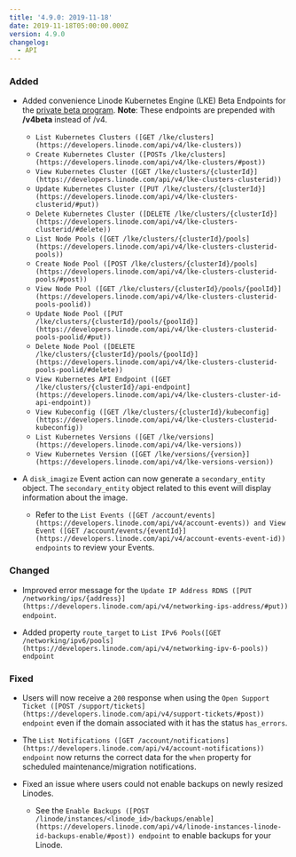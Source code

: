 ```yaml
---
title: '4.9.0: 2019-11-18'
date: 2019-11-18T05:00:00.000Z
version: 4.9.0
changelog:
  - API
---
```

### Added
- Added convenience Linode Kubernetes Engine (LKE) Beta Endpoints for the [private beta program](https://welcome.linode.com/lkebeta/). **Note**: These endpoints are prepended with **/v4beta** instead of /v4.
  - `List Kubernetes Clusters ([GET /lke/clusters](https://developers.linode.com/api/v4/lke-clusters))`
  - `Create Kubernetes Cluster ([POSTs /lke/clusters](https://developers.linode.com/api/v4/lke-clusters/#post))`
  - `View Kubernetes Cluster ([GET /lke/clusters/{clusterId}](https://developers.linode.com/api/v4/lke-clusters-clusterid))`
  - `Update Kubernetes Cluster ([PUT /lke/clusters/{clusterId}](https://developers.linode.com/api/v4/lke-clusters-clusterid/#put))`
  - `Delete Kubernetes Cluster ([DELETE /lke/clusters/{clusterId}](https://developers.linode.com/api/v4/lke-clusters-clusterid/#delete))`
  - `List Node Pools ([GET /lke/clusters/{clusterId}/pools](https://developers.linode.com/api/v4/lke-clusters-clusterid-pools))`
  - `Create Node Pool ([POST /lke/clusters/{clusterId}/pools](https://developers.linode.com/api/v4/lke-clusters-clusterid-pools/#post))`
  - `View Node Pool ([GET /lke/clusters/{clusterId}/pools/{poolId}](https://developers.linode.com/api/v4/lke-clusters-clusterid-pools-poolid))`
  - `Update Node Pool ([PUT /lke/clusters/{clusterId}/pools/{poolId}](https://developers.linode.com/api/v4/lke-clusters-clusterid-pools-poolid/#put))`
  - `Delete Node Pool ([DELETE /lke/clusters/{clusterId}/pools/{poolId}](https://developers.linode.com/api/v4/lke-clusters-clusterid-pools-poolid/#delete))`
  - `View Kubernetes API Endpoint ([GET /lke/clusters/{clusterId}/api-endpoint](https://developers.linode.com/api/v4/lke-clusters-cluster-id-api-endpoint))`
  - `View Kubeconfig ([GET /lke/clusters/{clusterId}/kubeconfig](https://developers.linode.com/api/v4/lke-clusters-clusterid-kubeconfig))`
  - `List Kubernetes Versions ([GET /lke/versions](https://developers.linode.com/api/v4/lke-versions))`
  - `View Kubernetes Version ([GET /lke/versions/{version}](https://developers.linode.com/api/v4/lke-versions-version))`

- A `disk_imagize` Event action can now generate a `secondary_entity` object. The `secondary_entity` object related to this event will display information about the image.

  - Refer to the `List Events ([GET /account/events](https://developers.linode.com/api/v4/account-events)) and View Event ([GET /account/events/{eventId}](https://developers.linode.com/api/v4/account-events-event-id)) endpoints` to review your Events.

### Changed

- Improved error message for the `Update IP Address RDNS ([PUT /networking/ips/{address}](https://developers.linode.com/api/v4/networking-ips-address/#put)) endpoint`.

- Added property `route_target` to `List IPv6 Pools([GET /networking/ipv6/pools](https://developers.linode.com/api/v4/networking-ipv-6-pools)) endpoint`

### Fixed

- Users will now receive a `200` response when using the `Open Support Ticket ([POST /support/tickets](https://developers.linode.com/api/v4/support-tickets/#post)) endpoint` even if the domain associated with it has the status `has_errors`.

- The `List Notifications ([GET /account/notifications](https://developers.linode.com/api/v4/account-notifications)) endpoint` now returns the correct data for the `when` property for scheduled maintenance/migration notifications.

- Fixed an issue where users could not enable backups on newly resized Linodes. 
  - See the `Enable Backups ([POST /linode/instances/<linode_id>/backups/enable](https://developers.linode.com/api/v4/linode-instances-linode-id-backups-enable/#post)) endpoint` to enable backups for your Linode.
